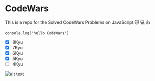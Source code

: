 # CodeWars
This is a repo for the Solved CodeWars Problems on JavaScript 🐱 💻 👍

`console.log('hello CodeWars')`

- [x] 8Kyu
- [x] 7Kyu
- [x] 6Kyu
- [x] 5Kyu
- [ ] 4Kyu

![alt text](https://jungladigital.com/wp-content/uploads/2019/03/codewars-800-350.png)
